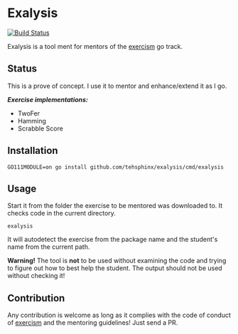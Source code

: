 # Exalysis

[![Build Status](https://travis-ci.org/tehsphinx/exalysis.svg?branch=master)](https://travis-ci.org/tehsphinx/exalysis)

Exalysis is a tool ment for mentors of the [exercism](https://exercism.io) go track.

## Status
This is a prove of concept. I use it to mentor and enhance/extend it as I go.

***Exercise implementations:***
- TwoFer
- Hamming
- Scrabble Score 

## Installation

```
GO111MODULE=on go install github.com/tehsphinx/exalysis/cmd/exalysis
```

## Usage
Start it from the folder the exercise to be mentored was downloaded to. It checks code in the current directory.

```
exalysis
```

It will autodetect the exercise from the package name and the student's name from the current path.

**Warning!** The tool is **not** to be used without examining the code and trying to figure out how to 
best help the student. The output should not be used without checking it!   

## Contribution
Any contribution is welcome as long as it complies with the code of conduct of [exercism](https://exercism.io) 
and the mentoring guidelines! Just send a PR.